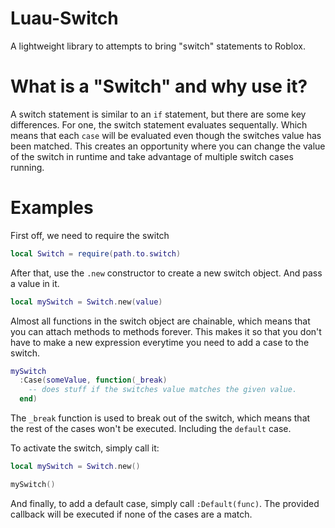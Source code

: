 # Luau-Switch
A lightweight library to attempts to bring "switch" statements to Roblox.

# What is a "Switch" and why use it? 

A switch statement is similar to an `if` statement, but there are some key differences.
For one, the switch statement evaluates sequentally. Which means that each `case` will be evaluated even though the switches value has been matched.
This creates an opportunity where you can change the value of the switch in runtime and take advantage of multiple switch cases running.

# Examples

First off, we need to require the switch

```lua
local Switch = require(path.to.switch)
```

After that, use the `.new` constructor to create a new switch object.
And pass a value in it.

```lua
local mySwitch = Switch.new(value)
```

Almost all functions in the switch object are chainable, which means that you can attach methods to methods forever.
This makes it so that you don't have to make a new expression everytime you need to add a case to the switch.

```lua
mySwitch
  :Case(someValue, function(_break)
    -- does stuff if the switches value matches the given value.
  end)
```

The `_break` function is used to break out of the switch, which means that the rest of the cases won't be executed. Including the `default` case.

To activate the switch, simply call it:

```lua
local mySwitch = Switch.new()

mySwitch()
```

And finally, to add a default case, simply call `:Default(func)`. The provided callback will be executed if none of the cases are a match.
